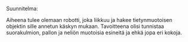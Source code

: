 Suunnitelma:

Aiheena tulee olemaan robotti, joka liikkuu ja hakee tietynmuotoisen objektin sille annetun käskyn mukaan.
Tavoitteena olisi tunnistaa suorakulmion, pallon ja neliön muotoisia esineitä ja ehkä jopa eri kokoja.
